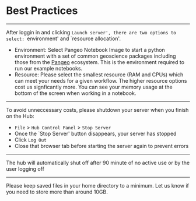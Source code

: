 # Best Practices


***

After loggin in and clicking `Launch server', there are two options to select: `environment' and `resource allocation'. 
* Environment: Select Pangeo Notebook Image to start a python environment with a set of common geoscience packages including those from the [Pangeo](https://pangeo.io/#ecosystem) ecosystem. This is the environment required to run our example notebooks. 
* Resource: Please select the smallest resource (RAM and CPUs) which can meet your needs for a given workflow. The higher resource options cost us signficantly more. You can see your memory usage at the bottom of the screen when working in a notebook.  

***
To avoid unneccessary costs, please shutdown your server when you finish on the Hub:
* `File` > `Hub Control Panel` > `Stop Server`
* Once the `Stop Server' button disappears, your server has stopped
* Click `Log Out`
* Close that browser tab before starting the server again to prevent errors

*** 

The hub will automatically shut off after 90 minute of no active use or by the user logging off

*** 

Please keep saved files in your home directory to a minimum. Let us know if you need to store more than around 10GB. 



